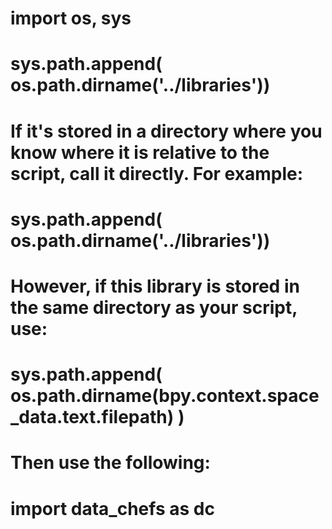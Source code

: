 # import os, sys
# sys.path.append( os.path.dirname('../libraries'))
# If it's stored in a directory where you know where it is relative to the script, call it directly. For example:
# sys.path.append( os.path.dirname('../libraries'))
# However, if this library is stored in the same directory as your script, use:
#   sys.path.append( os.path.dirname(bpy.context.space_data.text.filepath) )
# Then use the following:
#   import data_chefs as dc
